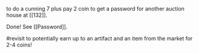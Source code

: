 to do a cunning 7 plus pay 2 coin to get a password for another auction house at [[132]].

Done! See [[Password]].

#revisit to potentially earn up to an artifact and an item from the market for 2-4 coins!

